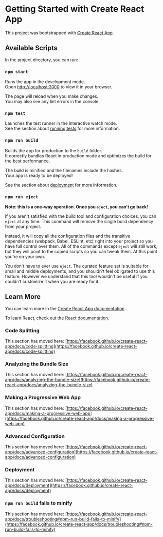 # Getting Started with Create React App

This project was bootstrapped with [Create React App](https://github.com/facebook/create-react-app).

## Available Scripts

In the project directory, you can run:

### `npm start`

Runs the app in the development mode.\
Open [http://localhost:3000](http://localhost:3000) to view it in your browser.

The page will reload when you make changes.\
You may also see any lint errors in the console.

### `npm test`

Launches the test runner in the interactive watch mode.\
See the section about [running tests](https://facebook.github.io/create-react-app/docs/running-tests) for more information.

### `npm run build`

Builds the app for production to the `build` folder.\
It correctly bundles React in production mode and optimizes the build for the best performance.

The build is minified and the filenames include the hashes.\
Your app is ready to be deployed!

See the section about [deployment](https://facebook.github.io/create-react-app/docs/deployment) for more information.

### `npm run eject`

**Note: this is a one-way operation. Once you `eject`, you can't go back!**

If you aren't satisfied with the build tool and configuration choices, you can `eject` at any time. This command will remove the single build dependency from your project.

Instead, it will copy all the configuration files and the transitive dependencies (webpack, Babel, ESLint, etc) right into your project so you have full control over them. All of the commands except `eject` will still work, but they will point to the copied scripts so you can tweak them. At this point you're on your own.

You don't have to ever use `eject`. The curated feature set is suitable for small and middle deployments, and you shouldn't feel obligated to use this feature. However we understand that this tool wouldn't be useful if you couldn't customize it when you are ready for it.

## Learn More

You can learn more in the [Create React App documentation](https://facebook.github.io/create-react-app/docs/getting-started).

To learn React, check out the [React documentation](https://reactjs.org/).

### Code Splitting

This section has moved here: [https://facebook.github.io/create-react-app/docs/code-splitting](https://facebook.github.io/create-react-app/docs/code-splitting)

### Analyzing the Bundle Size

This section has moved here: [https://facebook.github.io/create-react-app/docs/analyzing-the-bundle-size](https://facebook.github.io/create-react-app/docs/analyzing-the-bundle-size)

### Making a Progressive Web App

This section has moved here: [https://facebook.github.io/create-react-app/docs/making-a-progressive-web-app](https://facebook.github.io/create-react-app/docs/making-a-progressive-web-app)

### Advanced Configuration

This section has moved here: [https://facebook.github.io/create-react-app/docs/advanced-configuration](https://facebook.github.io/create-react-app/docs/advanced-configuration)

### Deployment

This section has moved here: [https://facebook.github.io/create-react-app/docs/deployment](https://facebook.github.io/create-react-app/docs/deployment)

### `npm run build` fails to minify

This section has moved here: [https://facebook.github.io/create-react-app/docs/troubleshooting#npm-run-build-fails-to-minify](https://facebook.github.io/create-react-app/docs/troubleshooting#npm-run-build-fails-to-minify)




<!-- 

<div className="shoping-user-details">
            <div className="heading-shop">
              <p>Shipping Address</p>
            </div>

            <form>
              <div className="region-form">
                <p className="para-form">Country/Region*</p>
                <select>
                  <option value="">Inida</option>
                  <option value="">USA</option>
                  <option value="">UK</option>
                  <option value="">Austrelia</option>
                  <option value="">Poland</option>
                  <option value="">West Inidis</option>
                  <option value="">South Africa</option>
                  <option value="">Netherland</option>
                  <option value="">Singapor</option>
                  <option value="">Ireland</option>
                  <option value="">Hungry</option>
                  <option value="">Isle Of Man</option>
                  <option value="">Japan</option>
                  <option value="">China</option>
                  <option value="">Thailand</option>
                  <option value="">Italy</option>
                  <option value="">Jordan</option>
                  <option value="">Jamaica</option>
                  <option value="">Kuweit</option>
                  <option value="">Latvia</option>
                  <option value="">Mexico</option>
                  <option value="">Malta</option>
                  <option value="">Oman</option>
                  <option value="">Qatar</option>
                </select>
              </div>

              <div className="name-form">
                <div className="firstlast-name-form">
                  <p className="para-form">First Name*</p>
                  <input type="text" className="input-form" />
                </div>

                <div className="firstlast-name-form">
                  <p className="para-form">Last Name*</p>
                  <input type="text" className="input-form" />
                </div>
              </div>

              <div className="address-form">
                <p className="para-form">Street Address1*</p>
                <input
                  type="text"
                  className="input-form"
                  placeholder="35 character limit, continue below."
                />
              </div>

              <div className="address-form">
                <p className="para-form">Address 2</p>
                <input
                  type="text"
                  className="input-form"
                  placeholder="35 character limit, continue below."
                />
              </div>

              <div className="check-box-form">
                <input type="checkbox" name="" id="" />
                <p className="para-form">PO Box</p>
              </div>

              <div className="city-region">
                <div className="cityregion-form">
                  <p className="para-form">City*</p>
                  <input type="text" className="input-form" />
                </div>

                <div className="cityregion-form">
                  <p className="para-form">City*</p>
                  <input type="text" className="input-form" />
                </div>
              </div>

              <div className="post-code">
                <div className="postcode-form">
                  <p className="para-form">Postcode*</p>
                  <input type="text" className="input-form" />
                </div>
              </div>

              <div className="mobile-code">
                <div className="mobile-form">
                  <p className="para-form">Mobile Number*</p>
                  <input
                    type="number"
                    className="input-form"
                    placeholder="+91"
                  />
                </div>
              </div>
            </form>
          </div> -->